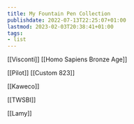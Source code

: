 ```yaml
---
title: My Fountain Pen Collection
publishdate: 2022-07-13T22:25:07+01:00
lastmod: 2023-02-03T20:38:41+01:00
tags: 
- list
---
```








[[Visconti]] [[Homo Sapiens Bronze Age]]



[[Pilot]] [[Custom 823]]



[[Kaweco]]



[[TWSBI]]



[[Lamy]]



